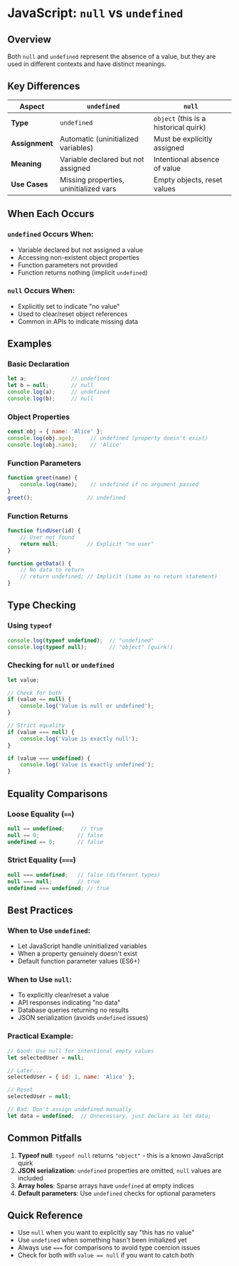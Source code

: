 # JavaScript: `null` vs `undefined`

## Overview
Both `null` and `undefined` represent the absence of a value, but they are used in different contexts and have distinct meanings.

## Key Differences

| Aspect | `undefined` | `null` |
|--------|-------------|--------|
| **Type** | `undefined` | `object` (this is a historical quirk) |
| **Assignment** | Automatic (uninitialized variables) | Must be explicitly assigned |
| **Meaning** | Variable declared but not assigned | Intentional absence of value |
| **Use Cases** | Missing properties, uninitialized vars | Empty objects, reset values |

## When Each Occurs

### `undefined` Occurs When:
- Variable declared but not assigned a value
- Accessing non-existent object properties
- Function parameters not provided
- Function returns nothing (implicit `undefined`)

### `null` Occurs When:
- Explicitly set to indicate "no value"
- Used to clear/reset object references
- Common in APIs to indicate missing data

## Examples

### Basic Declaration
```javascript
let a;              // undefined
let b = null;       // null
console.log(a);     // undefined
console.log(b);     // null
```

### Object Properties
```javascript
const obj = { name: 'Alice' };
console.log(obj.age);     // undefined (property doesn't exist)
console.log(obj.name);    // 'Alice'
```

### Function Parameters
```javascript
function greet(name) {
    console.log(name);    // undefined if no argument passed
}
greet();                 // undefined
```

### Function Returns
```javascript
function findUser(id) {
    // User not found
    return null;         // Explicit "no user"
}

function getData() {
    // No data to return
    // return undefined; // Implicit (same as no return statement)
}
```

## Type Checking

### Using `typeof`
```javascript
console.log(typeof undefined);  // "undefined"
console.log(typeof null);       // "object" (quirk!)
```

### Checking for `null` or `undefined`
```javascript
let value;

// Check for both
if (value == null) {
    console.log('Value is null or undefined');
}

// Strict equality
if (value === null) {
    console.log('Value is exactly null');
}

if (value === undefined) {
    console.log('Value is exactly undefined');
}
```

## Equality Comparisons

### Loose Equality (`==`)
```javascript
null == undefined;     // true
null == 0;            // false
undefined == 0;       // false
```

### Strict Equality (`===`)
```javascript
null === undefined;   // false (different types)
null === null;        // true
undefined === undefined; // true
```

## Best Practices

### When to Use `undefined`:
- Let JavaScript handle uninitialized variables
- When a property genuinely doesn't exist
- Default function parameter values (ES6+)

### When to Use `null`:
- To explicitly clear/reset a value
- API responses indicating "no data"
- Database queries returning no results
- JSON serialization (avoids `undefined` issues)

### Practical Example:
```javascript
// Good: Use null for intentional empty values
let selectedUser = null;

// Later...
selectedUser = { id: 1, name: 'Alice' };

// Reset
selectedUser = null;

// Bad: Don't assign undefined manually
let data = undefined;  // Unnecessary, just declare as let data;
```

## Common Pitfalls

1. **Typeof null**: `typeof null` returns `"object"` - this is a known JavaScript quirk
2. **JSON serialization**: `undefined` properties are omitted, `null` values are included
3. **Array holes**: Sparse arrays have `undefined` at empty indices
4. **Default parameters**: Use `undefined` checks for optional parameters

## Quick Reference
- Use `null` when you want to explicitly say "this has no value"
- Use `undefined` when something hasn't been initialized yet
- Always use `===` for comparisons to avoid type coercion issues
- Check for both with `value == null` if you want to catch both
